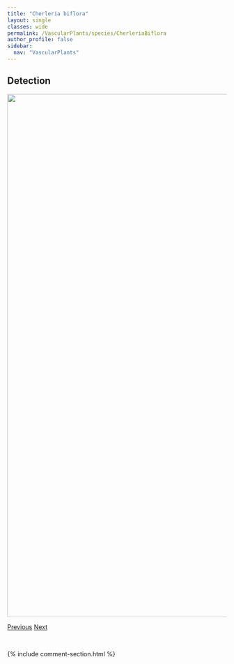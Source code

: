 ```yaml
---
title: "Cherleria biflora"
layout: single
classes: wide
permalink: /VascularPlants/species/CherleriaBiflora
author_profile: false
sidebar:
  nav: "VascularPlants"
---
```


<h2>Detection</h2>

<a href="https://drive.google.com/uc?export=view&id=1d9W4F_mWLCvy9f0FUXJX-Mj_riYcjeqe">
<img src="https://drive.google.com/uc?export=view&id=1d9W4F_mWLCvy9f0FUXJX-Mj_riYcjeqe" height = "1200" width = "800">
</a>


<a href="/DevelopmentWebsite/VascularPlants/species/ChenopodiumOther" class="pagination--pager" title="Chenopodium desiccatum/fremontii/incanum/leptophyllum/pratericola">Previous</a> <a href="/DevelopmentWebsite/VascularPlants/species/ChrysospleniumTetrandrumIowense" class="pagination--pager" title="Chrysosplenium tetrandrum/iowense">Next</a>

<p>&nbsp;</p>

{% include comment-section.html %}
